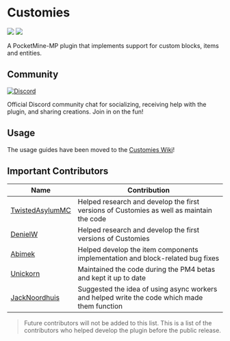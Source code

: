 # Customies

[![](https://poggit.pmmp.io/shield.state/Customies)](https://poggit.pmmp.io/p/Customies) [![](https://poggit.pmmp.io/shield.dl.total/Customies)](https://poggit.pmmp.io/p/Customies)

A PocketMine-MP plugin that implements support for custom blocks, items and entities.

## Community

<a href="https://discord.gg/Tm6wGxWqgh"><img src="https://img.shields.io/discord/989466131305754625?label=discord&color=7289DA&logo=discord" alt="Discord" /></a>

Official Discord community chat for socializing, receiving help with the plugin, and sharing creations. Join in on the
fun!

## Usage

The usage guides have been moved to the [Customies Wiki](https://github.com/CustomiesDevs/Customies/wiki)!

## Important Contributors

| Name                                                  | Contribution                                                                                 |
|-------------------------------------------------------|----------------------------------------------------------------------------------------------|
| [TwistedAsylumMC](https://github.com/TwistedAsylumMC) | Helped research and develop the first versions of Customies as well as maintain the code     |
| [DenielW](https://github.com/DenielWorld)             | Helped research and develop the first versions of Customies                                  |
| [Abimek](https://github.com/abimek)                   | Helped develop the item components implementation and block-related bug fixes                |
| [Unickorn](https://github.com/Unickorn)               | Maintained the code during the PM4 betas and kept it up to date                              |
| [JackNoordhuis](https://github.com/JackNoordhuis)     | Suggested the idea of using async workers and helped write the code which made them function |
> Future contributors will not be added to this list. This is a list of the contributors who helped develop the plugin before the public release.